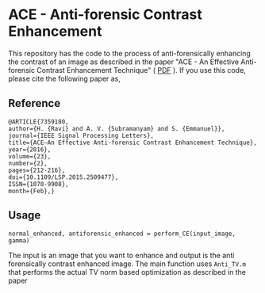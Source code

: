 # ACE - Anti-forensic Contrast Enhancement
This repository has the code to the process of anti-forensically enhancing the contrast of an image as described in the paper "ACE - An Effective Anti-forensic Contrast Enhancement Technique" ( [PDF](https://ieeexplore.ieee.org/document/7359180) ). If you use this code, please cite the following paper as,


## Reference
```
@ARTICLE{7359180, 
author={H. {Ravi} and A. V. {Subramanyam} and S. {Emmanuel}}, 
journal={IEEE Signal Processing Letters}, 
title={ACE–An Effective Anti-forensic Contrast Enhancement Technique}, 
year={2016}, 
volume={23}, 
number={2}, 
pages={212-216}, 
doi={10.1109/LSP.2015.2509477}, 
ISSN={1070-9908}, 
month={Feb},}
```

## Usage
```
normal_enhanced, antiforensic_enhanced = perform_CE(input_image, gamma) 
```

The input is an image that you want to enhance and output is the
anti forensically contrast enhanced image. The main function uses ```Anti_TV.m``` that performs the 
actual TV norm based optimization as described in the paper



